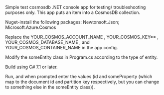 Simple test cosmosdb .NET console app for testing/ troubleshooting purposes only. This app puts an item into a CosmosDB collection.

Nuget-install the following packages:
Newtonsoft.Json;
Microsoft.Azure.Cosmos

Replace the YOUR_COSMOS_ACCOUNT_NAME , YOUR_COSMOS_KEY== , YOUR_COSMOS_DATABASE_NAME , and YOUR_COSMOS_CONTAINER_NAME in the app.config.

Modify the someEntity class in Program.cs according to the type of entity.

Build using C# 7.1 or later.

Run, and when prompted enter the values (id and someProperty (which map to the document id and partition key respectively, but you can change to something else in the someEntity class)).

